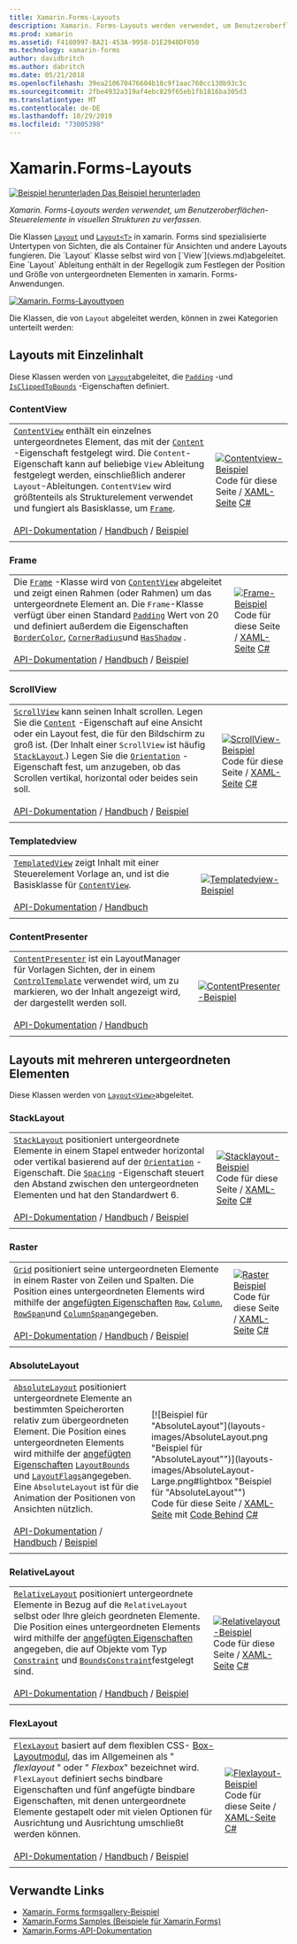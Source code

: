 ```yaml
---
title: Xamarin.Forms-Layouts
description: Xamarin. Forms-Layouts werden verwendet, um Benutzeroberflächen-Steuerelemente in visuellen Strukturen zu verfassen. In diesem Artikel werden die in xamarin. Forms enthaltenen Layouts aufgeführt.
ms.prod: xamarin
ms.assetid: F4180997-BA21-453A-9958-D1E2940DF050
ms.technology: xamarin-forms
author: davidbritch
ms.author: dabritch
ms.date: 05/21/2018
ms.openlocfilehash: 39ea210670476604b18c9f1aac760cc130b93c3c
ms.sourcegitcommit: 2fbe4932a319af4ebc829f65eb1fb1816ba305d3
ms.translationtype: MT
ms.contentlocale: de-DE
ms.lasthandoff: 10/29/2019
ms.locfileid: "73005398"
---
```

# <a name="xamarinforms-layouts"></a>Xamarin.Forms-Layouts

[![Beispiel herunterladen](~/media/shared/download.png) Das Beispiel herunterladen](https://docs.microsoft.com/samples/xamarin/xamarin-forms-samples/formsgallery)

_Xamarin. Forms-Layouts werden verwendet, um Benutzeroberflächen-Steuerelemente in visuellen Strukturen zu verfassen._

Die Klassen [`Layout`](xref:Xamarin.Forms.Layout) und [`Layout<T>`](xref:Xamarin.Forms.Layout`1) in xamarin. Forms sind spezialisierte Untertypen von Sichten, die als Container für Ansichten und andere Layouts fungieren. Die `Layout` Klasse selbst wird von [`View`](views.md)abgeleitet. Eine `Layout` Ableitung enthält in der Regellogik zum Festlegen der Position und Größe von untergeordneten Elementen in xamarin. Forms-Anwendungen.

[![Xamarin. Forms-Layouttypen](layouts-images/layouts-sml.png "Xamarin. Forms-Layouttypen")](layouts-images/layouts.png#lightbox "Xamarin. Forms-Layouttypen")

Die Klassen, die von `Layout` abgeleitet werden, können in zwei Kategorien unterteilt werden:

## <a name="layouts-with-single-content"></a>Layouts mit Einzelinhalt

Diese Klassen werden von [`Layout`](xref:Xamarin.Forms.Layout)abgeleitet, die [`Padding`](xref:Xamarin.Forms.Layout.Padding) -und [`IsClippedToBounds`](xref:Xamarin.Forms.Layout.IsClippedToBounds) -Eigenschaften definiert.

<a name="contentView" />

### <a name="contentview"></a>ContentView

|     |     |
| --- | --- |
| [`ContentView`](xref:Xamarin.Forms.ContentView) enthält ein einzelnes untergeordnetes Element, das mit der [`Content`](xref:Xamarin.Forms.ContentView.Content) -Eigenschaft festgelegt wird. Die `Content`-Eigenschaft kann auf beliebige `View` Ableitung festgelegt werden, einschließlich anderer `Layout`-Ableitungen. `ContentView` wird größtenteils als Strukturelement verwendet und fungiert als Basisklasse, um [`Frame`](#frame).<br /><br />[API-Dokumentation](xref:Xamarin.Forms.ContentView)  / [Handbuch](~/xamarin-forms/user-interface/layouts/contentview.md)  / [Beispiel](https://docs.microsoft.com/samples/xamarin/xamarin-forms-samples/userinterface-cardview/) | [![Contentview-Beispiel](layouts-images/ContentView.png "Contentview-Beispiel")](layouts-images/ContentView-Large.png#lightbox "Contentview-Beispiel")<br />Code für diese Seite  / [XAML-Seite](https://github.com/xamarin/xamarin-forms-samples/blob/master/FormsGallery/FormsGallery/FormsGallery/XamlExamples/ContentViewDemoPage.xaml) [ C# ](https://github.com/xamarin/xamarin-forms-samples/blob/master/FormsGallery/FormsGallery/FormsGallery/CodeExamples/ContentViewDemoPage.cs) |
|     |     |

<a named="frame" />

### <a name="frame"></a>Frame

|     |     |
| --- | --- |
| Die [`Frame`](xref:Xamarin.Forms.Frame) -Klasse wird von [`ContentView`](#contentView) abgeleitet und zeigt einen Rahmen (oder Rahmen) um das untergeordnete Element an. Die `Frame`-Klasse verfügt über einen Standard [`Padding`](xref:Xamarin.Forms.Layout.Padding) Wert von 20 und definiert außerdem die Eigenschaften [`BorderColor`](xref:Xamarin.Forms.Frame.BorderColor), [`CornerRadius`](xref:Xamarin.Forms.Frame.CornerRadius)und [`HasShadow`](xref:Xamarin.Forms.Frame.HasShadow) .<br /><br />[API-Dokumentation](xref:Xamarin.Forms.Frame)  / [Handbuch](~/xamarin-forms/user-interface/layouts/frame.md)  / [Beispiel](https://docs.microsoft.com/samples/xamarin/xamarin-forms-samples/userinterface-frame/) | [![Frame-Beispiel](layouts-images/Frame.png "Frame-Beispiel")](layouts-images/Frame-Large.png#lightbox "Frame-Beispiel")<br />Code für diese Seite  / [XAML-Seite](https://github.com/xamarin/xamarin-forms-samples/blob/master/FormsGallery/FormsGallery/FormsGallery/XamlExamples/FrameDemoPage.xaml) [ C# ](https://github.com/xamarin/xamarin-forms-samples/blob/master/FormsGallery/FormsGallery/FormsGallery/CodeExamples/FrameDemoPage.cs) |
|     |     |

<a name="scrollView" />

### <a name="scrollview"></a>ScrollView

|     |     |
| --- | --- |
| [`ScrollView`](xref:Xamarin.Forms.ScrollView) kann seinen Inhalt scrollen. Legen Sie die [`Content`](xref:Xamarin.Forms.ScrollView.Content) -Eigenschaft auf eine Ansicht oder ein Layout fest, die für den Bildschirm zu groß ist. (Der Inhalt einer `ScrollView` ist häufig [`StackLayout`](#stackLayout).) Legen Sie die [`Orientation`](xref:Xamarin.Forms.ScrollView.Orientation) -Eigenschaft fest, um anzugeben, ob das Scrollen vertikal, horizontal oder beides sein soll.<br /><br />[API-Dokumentation](xref:Xamarin.Forms.ScrollView)  / [Handbuch](~/xamarin-forms/user-interface/layouts/scroll-view.md)  / [Beispiel](https://docs.microsoft.com/samples/xamarin/xamarin-forms-samples/userinterface-layout) | [![ScrollView-Beispiel](layouts-images/ScrollView.png "ScrollView-Beispiel")](layouts-images/ScrollView-Large.png#lightbox "ScrollView-Beispiel")<br />Code für diese Seite  / [XAML-Seite](https://github.com/xamarin/xamarin-forms-samples/blob/master/FormsGallery/FormsGallery/FormsGallery/XamlExamples/ScrollViewDemoPage.xaml) [ C# ](https://github.com/xamarin/xamarin-forms-samples/blob/master/FormsGallery/FormsGallery/FormsGallery/CodeExamples/ScrollViewDemoPage.cs) |
|     |     |

### <a name="templatedview"></a>Templatedview

|     |     |
| --- | --- |
| [`TemplatedView`](xref:Xamarin.Forms.TemplatedView) zeigt Inhalt mit einer Steuerelement Vorlage an, und ist die Basisklasse für [`ContentView`](#contentView).<br /><br />[API-Dokumentation](xref:Xamarin.Forms.TemplatedView)  / [Handbuch](~/xamarin-forms/app-fundamentals/templates/control-templates/index.md) | [![Templatedview-Beispiel](layouts-images/TemplatedView.png "Templatedview-Beispiel")](layouts-images/TemplatedView.png#lightbox "Templatedview-Beispiel") |
|     |     |

### <a name="contentpresenter"></a>ContentPresenter

|     |     |
| --- | --- |
| [`ContentPresenter`](xref:Xamarin.Forms.ContentPresenter) ist ein LayoutManager für Vorlagen Sichten, der in einem [`ControlTemplate`](xref:Xamarin.Forms.ControlTemplate) verwendet wird, um zu markieren, wo der Inhalt angezeigt wird, der dargestellt werden soll.<br /><br />[API-Dokumentation](xref:Xamarin.Forms.ContentPresenter)  / [Handbuch](~/xamarin-forms/app-fundamentals/templates/control-templates/index.md) | [![ContentPresenter-Beispiel](layouts-images/ContentPresenter.png "ContentPresenter-Beispiel")](layouts-images/ContentPresenter.png#lightbox "ContentPresenter-Beispiel") |
|     |     |

## <a name="layouts-with-multiple-children"></a>Layouts mit mehreren untergeordneten Elementen

Diese Klassen werden von [`Layout<View>`](xref:Xamarin.Forms.Layout`1)abgeleitet.

<a name="stackLayout" />

### <a name="stacklayout"></a>StackLayout

|     |     |
| --- | --- |
| [`StackLayout`](xref:Xamarin.Forms.StackLayout) positioniert untergeordnete Elemente in einem Stapel entweder horizontal oder vertikal basierend auf der [`Orientation`](xref:Xamarin.Forms.StackLayout.Orientation) -Eigenschaft. Die [`Spacing`](xref:Xamarin.Forms.StackLayout.Spacing) -Eigenschaft steuert den Abstand zwischen den untergeordneten Elementen und hat den Standardwert 6.<br /><br />[API-Dokumentation](xref:Xamarin.Forms.StackLayout)  / [Handbuch](~/xamarin-forms/user-interface/layouts/stack-layout.md)  / [Beispiel](https://docs.microsoft.com/samples/xamarin/xamarin-forms-samples/userinterface-layout)| [![Stacklayout-Beispiel](layouts-images/StackLayout.png "Stacklayout-Beispiel")](layouts-images/StackLayout-Large.png#lightbox "Stacklayout-Beispiel")<br />Code für diese Seite  / [XAML-Seite](https://github.com/xamarin/xamarin-forms-samples/blob/master/FormsGallery/FormsGallery/FormsGallery/XamlExamples/StackLayoutDemoPage.xaml) [ C# ](https://github.com/xamarin/xamarin-forms-samples/blob/master/FormsGallery/FormsGallery/FormsGallery/CodeExamples/StackLayoutDemoPage.cs) |
|     |     |

<a name="grid" />

### <a name="grid"></a>Raster

|     |     |
| --- | --- |
| [`Grid`](xref:Xamarin.Forms.Grid) positioniert seine untergeordneten Elemente in einem Raster von Zeilen und Spalten. Die Position eines untergeordneten Elements wird mithilfe der [angefügten Eigenschaften](~/xamarin-forms/xaml/attached-properties.md) [`Row`](xref:Xamarin.Forms.Grid.RowProperty), [`Column`](xref:Xamarin.Forms.Grid.ColumnProperty), [`RowSpan`](xref:Xamarin.Forms.Grid.RowSpanProperty)und [`ColumnSpan`](xref:Xamarin.Forms.Grid.ColumnSpanProperty)angegeben.<br /><br />[API-Dokumentation](xref:Xamarin.Forms.Grid)  / [Handbuch](~/xamarin-forms/user-interface/layouts/grid.md)  / [Beispiel](https://docs.microsoft.com/samples/xamarin/xamarin-forms-samples/userinterface-layout) | [![Raster Beispiel](layouts-images/Grid.png "Raster Beispiel")](layouts-images/Grid-Large.png#lightbox "Raster Beispiel")<br />Code für diese Seite  / [XAML-Seite](https://github.com/xamarin/xamarin-forms-samples/blob/master/FormsGallery/FormsGallery/FormsGallery/XamlExamples/GridDemoPage.xaml) [ C# ](https://github.com/xamarin/xamarin-forms-samples/blob/master/FormsGallery/FormsGallery/FormsGallery/CodeExamples/GridDemoPage.cs) |
|     |     |

### <a name="absolutelayout"></a>AbsoluteLayout

|     |     |
| --- | --- |
| [`AbsoluteLayout`](xref:Xamarin.Forms.AbsoluteLayout) positioniert untergeordnete Elemente an bestimmten Speicherorten relativ zum übergeordneten Element. Die Position eines untergeordneten Elements wird mithilfe der [angefügten Eigenschaften](~/xamarin-forms/xaml/attached-properties.md) [`LayoutBounds`](xref:Xamarin.Forms.AbsoluteLayout.LayoutBoundsProperty) und [`LayoutFlags`](xref:Xamarin.Forms.AbsoluteLayout.LayoutFlagsProperty)angegeben. Eine `AbsoluteLayout` ist für die Animation der Positionen von Ansichten nützlich.<br /><br />[API-Dokumentation](xref:Xamarin.Forms.AbsoluteLayout)  / [Handbuch](~/xamarin-forms/user-interface/layouts/absolute-layout.md)  / [Beispiel](https://docs.microsoft.com/samples/xamarin/xamarin-forms-samples/userinterface-layout) | [![Beispiel für "AbsoluteLayout"](layouts-images/AbsoluteLayout.png "Beispiel für "AbsoluteLayout"")](layouts-images/AbsoluteLayout-Large.png#lightbox "Beispiel für "AbsoluteLayout"")<br />Code für diese Seite  / [XAML-Seite](https://github.com/xamarin/xamarin-forms-samples/blob/master/FormsGallery/FormsGallery/FormsGallery/XamlExamples/AbsoluteLayoutDemoPage.xaml) mit [Code Behind](https://github.com/xamarin/xamarin-forms-samples/blob/master/FormsGallery/FormsGallery/FormsGallery/XamlExamples/AbsoluteLayoutDemoPage.xaml.cs) [ C# ](https://github.com/xamarin/xamarin-forms-samples/blob/master/FormsGallery/FormsGallery/FormsGallery/CodeExamples/AbsoluteLayoutdDemoPage.cs) |
|     |     |

### <a name="relativelayout"></a>RelativeLayout

|     |     |
| --- | --- |
| [`RelativeLayout`](xref:Xamarin.Forms.RelativeLayout) positioniert untergeordnete Elemente in Bezug auf die `RelativeLayout` selbst oder Ihre gleich geordneten Elemente. Die Position eines untergeordneten Elements wird mithilfe der [angefügten Eigenschaften](~/xamarin-forms/xaml/attached-properties.md) angegeben, die auf Objekte vom Typ [`Constraint`](xref:Xamarin.Forms.Constraint) und [`BoundsConstraint`](xref:Xamarin.Forms.Constraint)festgelegt sind.<br /><br />[API-Dokumentation](xref:Xamarin.Forms.RelativeLayout)  / [Handbuch](~/xamarin-forms/user-interface/layouts/relative-layout.md)  / [Beispiel](https://docs.microsoft.com/samples/xamarin/xamarin-forms-samples/userinterface-layout) | [![Relativelayout-Beispiel](layouts-images/RelativeLayout.png "Relativelayout-Beispiel")](layouts-images/RelativeLayout-Large.png#lightbox "Relativelayout-Beispiel")<br />Code für diese Seite  / [XAML-Seite](https://github.com/xamarin/xamarin-forms-samples/blob/master/FormsGallery/FormsGallery/FormsGallery/XamlExamples/RelativeLayoutDemoPage.xaml) [ C# ](https://github.com/xamarin/xamarin-forms-samples/blob/master/FormsGallery/FormsGallery/FormsGallery/CodeExamples/RelativeLayoutDemoPage.cs) |
|     |     |

### <a name="flexlayout"></a>FlexLayout

|     |     |
| --- | --- |
| [`FlexLayout`](xref:Xamarin.Forms.FlexLayout) basiert auf dem flexiblen CSS- [Box-Layoutmodul](https://www.w3.org/TR/css-flexbox-1/), das im Allgemeinen als " _flexlayout_ " oder " _Flexbox_" bezeichnet wird. `FlexLayout` definiert sechs bindbare Eigenschaften und fünf angefügte bindbare Eigenschaften, mit denen untergeordnete Elemente gestapelt oder mit vielen Optionen für Ausrichtung und Ausrichtung umschließt werden können.<br /><br />[API-Dokumentation](xref:Xamarin.Forms.FlexLayout)  / [Handbuch](~/xamarin-forms/user-interface/layouts/flex-layout.md)  / [Beispiel](https://docs.microsoft.com/samples/xamarin/xamarin-forms-samples/userinterface-flexlayoutdemos) | [![Flexlayout-Beispiel](layouts-images/FlexLayout.png "Flexlayout-Beispiel")](layouts-images/FlexLayout-Large.png#lightbox "Flexlayout-Beispiel")<br />Code für diese Seite  / [XAML-Seite](https://github.com/xamarin/xamarin-forms-samples/blob/master/FormsGallery/FormsGallery/FormsGallery/XamlExamples/FlexLayoutDemoPage.xaml) [ C# ](https://github.com/xamarin/xamarin-forms-samples/blob/master/FormsGallery/FormsGallery/FormsGallery/CodeExamples/FlexLayoutDemoPage.cs) |
|     |     |

## <a name="related-links"></a>Verwandte Links

- [Xamarin. Forms formsgallery-Beispiel](https://docs.microsoft.com/samples/xamarin/xamarin-forms-samples/formsgallery)
- [Xamarin.Forms Samples (Beispiele für Xamarin.Forms)](https://docs.microsoft.com/samples/browse/?products=xamarin&term=Xamarin.Forms)
- [Xamarin.Forms-API-Dokumentation](https://docs.microsoft.com/dotnet/api/xamarin.forms?view=xamarin-forms)
